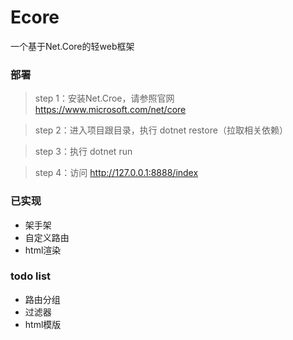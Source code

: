 # Ecore
一个基于Net.Core的轻web框架

### 部署
> step 1：安装Net.Croe，请参照官网 https://www.microsoft.com/net/core

> step 2：进入项目跟目录，执行 dotnet restore（拉取相关依赖）

> step 3：执行 dotnet run

> step 4：访问 http://127.0.0.1:8888/index

### 已实现
* 架手架
* 自定义路由
* html渲染

### todo list

* 路由分组
* 过滤器
* html模版



